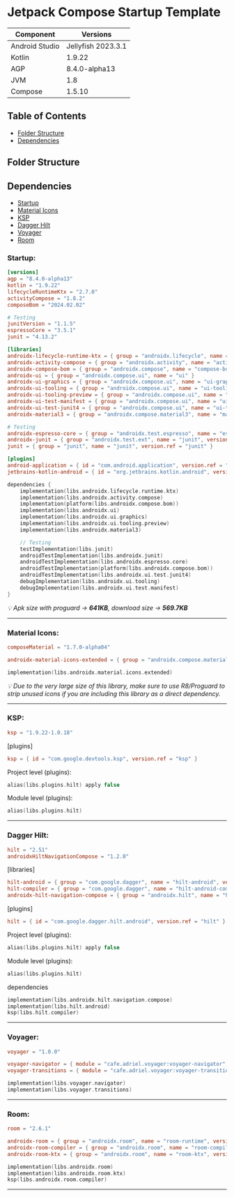 # Jetpack Compose Startup Template

| Component | Versions |
|---|---|
| Android Studio | Jellyfish 2023.3.1 |
| Kotlin | 1.9.22 |
| AGP | 8.4.0-alpha13 |
| JVM | 1.8 |
| Compose | 1.5.10 |

## Table of Contents
- [Folder Structure](#folder-structure)
- [Dependencies](#dependencies)

## **Folder Structure**

## **Dependencies**
- [Startup](#startup)
- [Material Icons](#material-icons)
- [KSP](#ksp)
- [Dagger Hilt](#dagger-hilt)
- [Voyager](#voyager)
- [Room](#room)

### Startup:
```toml
[versions]
agp = "8.4.0-alpha13"
kotlin = "1.9.22"
lifecycleRuntimeKtx = "2.7.0"
activityCompose = "1.8.2"
composeBom = "2024.02.02"

# Testing
junitVersion = "1.1.5"
espressoCore = "3.5.1"
junit = "4.13.2"

[libraries]
androidx-lifecycle-runtime-ktx = { group = "androidx.lifecycle", name = "lifecycle-runtime-ktx", version.ref = "lifecycleRuntimeKtx" }
androidx-activity-compose = { group = "androidx.activity", name = "activity-compose", version.ref = "activityCompose" }
androidx-compose-bom = { group = "androidx.compose", name = "compose-bom", version.ref = "composeBom" }
androidx-ui = { group = "androidx.compose.ui", name = "ui" }
androidx-ui-graphics = { group = "androidx.compose.ui", name = "ui-graphics" }
androidx-ui-tooling = { group = "androidx.compose.ui", name = "ui-tooling" }
androidx-ui-tooling-preview = { group = "androidx.compose.ui", name = "ui-tooling-preview" }
androidx-ui-test-manifest = { group = "androidx.compose.ui", name = "ui-test-manifest" }
androidx-ui-test-junit4 = { group = "androidx.compose.ui", name = "ui-test-junit4" }
androidx-material3 = { group = "androidx.compose.material3", name = "material3" }

# Testing
androidx-espresso-core = { group = "androidx.test.espresso", name = "espresso-core", version.ref = "espressoCore" }
androidx-junit = { group = "androidx.test.ext", name = "junit", version.ref = "junitVersion" }
junit = { group = "junit", name = "junit", version.ref = "junit" }

[plugins]
android-application = { id = "com.android.application", version.ref = "agp" }
jetbrains-kotlin-android = { id = "org.jetbrains.kotlin.android", version.ref = "kotlin" }
```
```kotlin
dependencies {
    implementation(libs.androidx.lifecycle.runtime.ktx)
    implementation(libs.androidx.activity.compose)
    implementation(platform(libs.androidx.compose.bom))
    implementation(libs.androidx.ui)
    implementation(libs.androidx.ui.graphics)
    implementation(libs.androidx.ui.tooling.preview)
    implementation(libs.androidx.material3)

    // Testing
    testImplementation(libs.junit)
    androidTestImplementation(libs.androidx.junit)
    androidTestImplementation(libs.androidx.espresso.core)
    androidTestImplementation(platform(libs.androidx.compose.bom))
    androidTestImplementation(libs.androidx.ui.test.junit4)
    debugImplementation(libs.androidx.ui.tooling)
    debugImplementation(libs.androidx.ui.test.manifest)
}
```
*💡 Apk size with proguard -> **641KB**, download size -> **569.7KB***

<hr>

### Material Icons:

```toml
composeMaterial = "1.7.0-alpha04"
```
```toml
androidx-material-icons-extended = { group = "androidx.compose.material", name = "material-icons-extended", version.ref="composeMaterial" }
```
```kotlin
implementation(libs.androidx.material.icons.extended)
```
*💡 Due to the very large size of this library, make sure to use R8/Proguard to strip unused icons if you are including this library as a direct dependency.*

<hr>

### KSP:
```toml
ksp = "1.9.22-1.0.18"
```
[plugins]
```toml
ksp = { id = "com.google.devtools.ksp", version.ref = "ksp" }
```
Project level (plugins):
```kotlin
alias(libs.plugins.hilt) apply false
```
Module level (plugins):
```kotlin
alias(libs.plugins.hilt)
```

<hr>

### Dagger Hilt:
```toml
hilt = "2.51"
androidxHiltNavigationCompose = "1.2.0"    
```
[libraries]
```toml
hilt-android = { group = "com.google.dagger", name = "hilt-android", version.ref = "hilt" }
hilt-compiler = { group = "com.google.dagger", name = "hilt-android-compiler", version.ref = "hilt" }
androidx-hilt-navigation-compose = { group = "androidx.hilt", name = "hilt-navigation-compose", version.ref = "androidxHiltNavigationCompose" }
```
[plugins]
```toml
hilt = { id = "com.google.dagger.hilt.android", version.ref = "hilt" }
```
Project level (plugins):
```kotlin
alias(libs.plugins.hilt) apply false
```
Module level (plugins):
```kotlin
alias(libs.plugins.hilt)
```
dependencies
```kotlin
implementation(libs.androidx.hilt.navigation.compose)
implementation(libs.hilt.android)
ksp(libs.hilt.compiler)
```

<hr>

### Voyager:
```toml
voyager = "1.0.0"
```
```toml
voyager-navigator = { module = "cafe.adriel.voyager:voyager-navigator", version.ref = "voyager" }
voyager-transitions = { module = "cafe.adriel.voyager:voyager-transitions", version.ref = "voyager" }   
```
```kotlin
implementation(libs.voyager.navigator)
implementation(libs.voyager.transitions)
```

<hr>

### Room:
```toml
room = "2.6.1"
```
```toml
androidx-room = { group = "androidx.room", name = "room-runtime", version.ref = "room" }
androidx-room-compiler = { group = "androidx.room", name = "room-compiler", version.ref = "room" }
androidx-room-ktx = { group = "androidx.room", name = "room-ktx", version.ref = "room" }  
```
```kotlin
implementation(libs.androidx.room)
implementation(libs.androidx.room.ktx)
ksp(libs.androidx.room.compiler)
```

<hr>

### 

